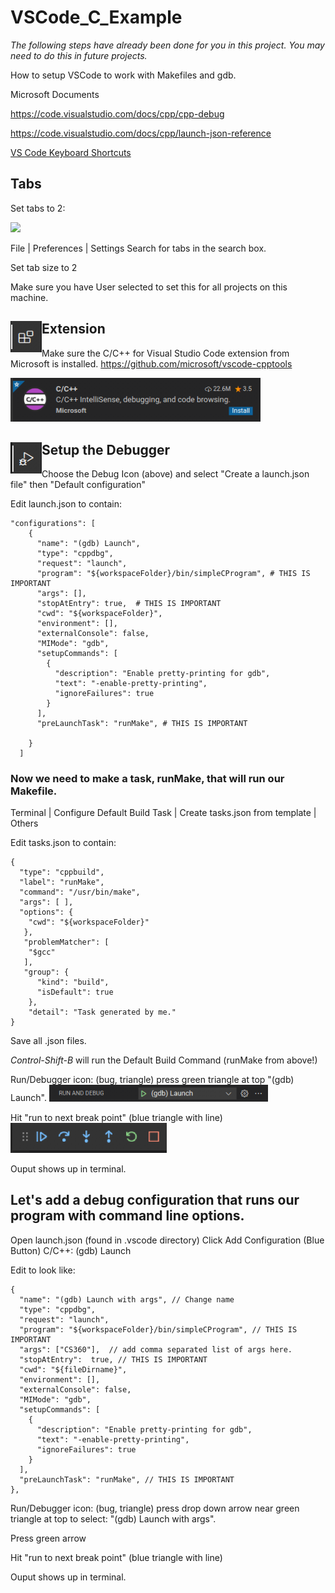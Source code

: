 # VSCode_C_Example

_The following steps have already been done for you in this project.  You may need to do this in future projects._


How to setup VSCode to work with Makefiles and gdb.

Microsoft Documents

https://code.visualstudio.com/docs/cpp/cpp-debug

https://code.visualstudio.com/docs/cpp/launch-json-reference

[VS Code Keyboard Shortcuts](https://code.visualstudio.com/shortcuts/keyboard-shortcuts-linux.pdf)

## Tabs
Set tabs to 2:

<img src="images/SetTabs.png?raw=true" width="400">


File | Preferences | Settings 
Search for tabs in the search box.

Set tab size to 2

Make sure you have User selected to set this for all projects on this machine.


## <img src="images/VSExtensionIcon.png?raw=true" width=50 height=50 align=left > Extension
Make sure the C/C++ for Visual Studio Code extension from Microsoft is installed.
https://github.com/microsoft/vscode-cpptools

<img src="images/C_C++Extension.png?raw=true" width="400">

## <img src="images/VSCodeDebuggerIcon.png?raw=true" width=50 height=50 align=left > Setup the Debugger

Choose the Debug Icon (above) and select 	"Create a launch.json file" then "Default configuration"

Edit launch.json to contain:
```
"configurations": [
    {
      "name": "(gdb) Launch",
      "type": "cppdbg",
      "request": "launch",
      "program": "${workspaceFolder}/bin/simpleCProgram", # THIS IS IMPORTANT
      "args": [],
      "stopAtEntry": true,  # THIS IS IMPORTANT
      "cwd": "${workspaceFolder}",
      "environment": [],
      "externalConsole": false, 
      "MIMode": "gdb",
      "setupCommands": [
        {
          "description": "Enable pretty-printing for gdb",
          "text": "-enable-pretty-printing",
          "ignoreFailures": true
        }
      ],
      "preLaunchTask": "runMake", # THIS IS IMPORTANT

    }
  ]
 ```
 
 ### Now we need to make a task, runMake, that will run our Makefile.
 
 Terminal | Configure Default Build Task | Create tasks.json from template | Others

Edit tasks.json to contain:
```
{
  "type": "cppbuild",
  "label": "runMake",
  "command": "/usr/bin/make",
  "args": [ ],
  "options": {
    "cwd": "${workspaceFolder}"
   },
   "problemMatcher": [
    "$gcc"
   ],
   "group": {
      "kind": "build",
      "isDefault": true
    },
    "detail": "Task generated by me."
}
```        
        
Save all .json files.

*Control-Shift-B* will run the Default Build Command (runMake from above!)

Run/Debugger icon: (bug, triangle)
press green triangle at top "(gdb) Launch".
<img src="images/VSCodeDebugLauncher.png?raw=true"  alight=left width=350>


Hit "run to next break point" (blue triangle with line)
<img src="images/VSCodeDebugControls.png?raw=true"  alight=left width=250>

Ouput shows up in terminal.

## Let's add a debug configuration that runs our program with command line options.


Open launch.json (found in .vscode directory)
Click Add Configuration (Blue Button)
C/C++: (gdb) Launch

Edit to look like:
```
{
  "name": "(gdb) Launch with args", // Change name
  "type": "cppdbg",
  "request": "launch",
  "program": "${workspaceFolder}/bin/simpleCProgram", // THIS IS IMPORTANT
  "args": ["CS360"],  // add comma separated list of args here.
  "stopAtEntry":  true, // THIS IS IMPORTANT 
  "cwd": "${fileDirname}",
  "environment": [],
  "externalConsole": false,
  "MIMode": "gdb",
  "setupCommands": [
    {
      "description": "Enable pretty-printing for gdb",
      "text": "-enable-pretty-printing",
      "ignoreFailures": true
    }
  ],
  "preLaunchTask": "runMake", // THIS IS IMPORTANT
},
```  
    

Run/Debugger icon: (bug, triangle)
press drop down arrow near green triangle at top to select:
 "(gdb) Launch with args".
 
Press green arrow

Hit "run to next break point" (blue triangle with line)

Ouput shows up in terminal.


